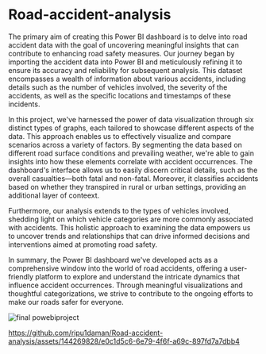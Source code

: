 # Road-accident-analysis
The primary aim of creating this Power BI dashboard is to delve into road accident data with the goal of uncovering meaningful insights that can contribute to enhancing road safety measures. Our journey began by importing the accident data into Power BI and meticulously refining it to ensure its accuracy and reliability for subsequent analysis. This dataset encompasses a wealth of information about various accidents, including details such as the number of vehicles involved, the severity of the accidents, as well as the specific locations and timestamps of these incidents.

In this project, we've harnessed the power of data visualization through six distinct types of graphs, each tailored to showcase different aspects of the data. This approach enables us to effectively visualize and compare scenarios across a variety of factors. By segmenting the data based on different road surface conditions and prevailing weather, we're able to gain insights into how these elements correlate with accident occurrences. The dashboard's interface allows us to easily discern critical details, such as the overall casualties—both fatal and non-fatal. Moreover, it classifies accidents based on whether they transpired in rural or urban settings, providing an additional layer of conteext.

Furthermore, our analysis extends to the types of vehicles involved, shedding light on which vehicle categories are more commonly associated with accidents. This holistic approach to examining the data empowers us to uncover trends and relationships that can drive informed decisions and interventions aimed at promoting road safety.

In summary, the Power BI dashboard we've developed acts as a comprehensive window into the world of road accidents, offering a user-friendly platform to explore and understand the intricate dynamics that influence accident occurrences. Through meaningful visualizations and thoughtful categorizations, we strive to contribute to the ongoing efforts to make our roads safer for everyone.

![final powebiproject](https://github.com/ripu1daman/Road-accident-analysis/assets/144269828/575fac73-d576-4891-a30d-89b20709333e)


https://github.com/ripu1daman/Road-accident-analysis/assets/144269828/e0c1d5c6-6e79-4f6f-a69c-897fd7a7dbb4

